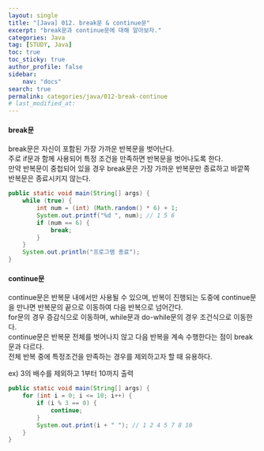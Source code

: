 ```yaml
---
layout:	single
title: "[Java] 012. break문 & continue문"
excerpt: "break문과 continue문에 대해 알아보자."
categories: Java
tag: [STUDY, Java]
toc: true
toc_sticky: true
author_profile: false
sidebar:
    nav: "docs"
search: true
permalink: categories/java/012-break-continue
# last_modified_at:
---
```


#### break문

break문은 자신이 포함된 가장 가까운 반복문을 벗어난다.  
주로 if문과 함께 사용되어 특정 조건을 만족하면 반복문을 벗어나도록 한다.  
만약 반복문이 중첩되어 있을 경우 break문은 가장 가까운 반복문만 종료하고 바깥쪽 반복문은 종료시키지 않는다.

```java
public static void main(String[] args) {
    while (true) {
        int num = (int) (Math.random() * 6) + 1;
        System.out.printf("%d ", num); // 1 5 6
        if (num == 6) {
            break;
        }
    }
    System.out.println("프로그램 종료");
}
```

#### continue문

continue문은 반복문 내에서만 사용될 수 있으며, 반복이 진행되는 도중에 continue문을 만나면 반복문의 끝으로 이동하여 다음 반복으로 넘어간다.  
for문의 경우 증감식으로 이동하며, while문과 do-while문의 경우 조건식으로 이동한다.  
continue문은 반복문 전체를 벗어나지 않고 다음 반복을 계속 수행한다는 점이 break문과 다르다.  
전체 반복 중에 특정조건을 만족하는 경우를 제외하고자 할 때 유용하다.

ex) 3의 배수를 제외하고 1부터 10까지 출력

```java
public static void main(String[] args) {
    for (int i = 0; i <= 10; i++) {
        if (i % 3 == 0) {
            continue;
        }
        System.out.print(i + " "); // 1 2 4 5 7 8 10
    }
}
```

